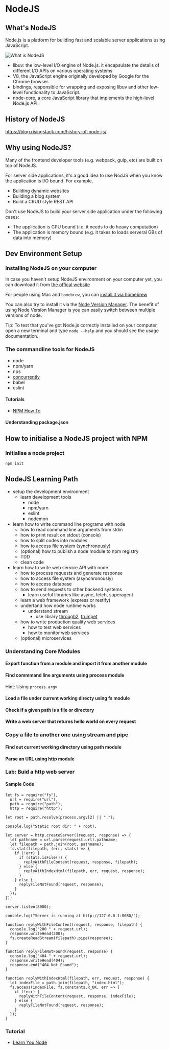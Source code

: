 # NodeJS

## What's NodeJS

Node.js is a platform for building fast and scalable server applications using JavaScript.

![What is NodeJS](https://www.safaribooksonline.com/library/view/nodejs-design-patterns/9781785885587/graphics/B05259_01_04.jpg)

- libuv: the low-level I/O engine of Node.js. it encapsulate the details of different I/O APIs on various operating systems
- V8, the JavaScript engine originally developed by Google for the Chrome browser.
- bindings, responsible for wrapping and exposing libuv and other low-level functionality to JavaScript.
- node-core, a core JavaScript library that implements the high-level Node.js API.

## History of NodeJS

https://blog.risingstack.com/history-of-node-js/

## Why using NodeJS?

Many of the frontend developer tools (e.g. webpack, gulp, etc) are built on top of NodeJS.

For server side applications, it's a good idea to use NodJS when you know the application is I/O bound. For example,
- Building dynamic websites
- Building a blog system
- Build a CRUD style REST API


Don't use NodeJS to build your server side application under the following cases:
- The application is CPU bound (i.e. it needs to do heavy computation)
- The application is memory bound (e.g. it takes to loads serveral GBs of data into memory)

## Dev Environment Setup
### Installing NodeJS on your computer

In case you haven't setup NodeJS environment on your computer yet, you can download it from [the offical website](https://nodejs.org/en/download/)

For people using Mac and `homebrew`, you can [install it via homebrew](https://shapeshed.com/setting-up-nodejs-and-npm-on-mac-osx/)

You can also try to install it via the [Node Version Manager](https://github.com/creationix/nvm). The benefit of using Node Version Manager is you can easily switch between multiple versions of node.

Tip: To test that you've got Node.js correctly installed on your computer, open a new terminal and type `node --help` and you should see the usage documentation.

### The commandline tools for NodeJS

- node
- npm/yarn
- nps
- [concurrently](https://github.com/kimmobrunfeldt/concurrently)
- babel
- eslint

#### Tutorials

- [NPM How To](https://github.com/workshopper/how-to-npm)

#### Understanding package.json

## How to initialise a NodeJS project with NPM

### Initialise a node project

```
npm init
```

## NodeJS Learning Path

- setup the development environment
  - learn development tools
    - node
    - npm/yarn
    - eslint
    - nodemon
- learn how to write command line programs with node
  - how to read command line arguments from stdin
  - how to print result on stdout (console)
  - how to split codes into modules
  - how to access file system (synchronously)
  - (optional) how to publish a node module to npm registry
  - TDD
  - clean code
- learn how to write web service API with node
  - how to process requests and generate response
  - how to access file system (asynchronously)
  - how to access database
  - how to send requests to other backend systems
    - learn useful libraries like async, fetch, superagent
  - learn a web framework (express or restify)
  - undertand how node runtime works
    - understand stream 
      - use library [through2](https://github.com/rvagg/through2), [trumpet](https://github.com/substack/node-trumpet)
  - how to write production quality web services
    - how to test web services
    - how to monitor web services
  - (optional) microservices

### Understanding Core Modules

#### Export function from a module and import it from another module

#### Find commmand line arguments using process module

Hint: Using `process.argv`

#### Load a file under current working directy using fs module

#### Check if a given path is a file or directory

#### Write a web server that returns hello world on every request

### Copy a file to another one using stream and pipe

#### Find out current working directory using path module

#### Parse an URL using http module

### Lab: Buid a http web server

#### Sample Code

```
let fs = require("fs"),
  url = require("url"),
  path = require("path"),
  http = require("http");

let root = path.resolve(process.argv[2] || ".");

console.log("Static root dir: " + root);

let server = http.createServer((request, response) => {
  let pathname = url.parse(request.url).pathname;
  let filepath = path.join(root, pathname);
  fs.stat(filepath, (err, stats) => {
    if (!err) {
      if (stats.isFile()) {
        replyWithFileContent(request, response, filepath);
      } else {
        replyWithIndexHtml(filepath, err, request, response);
      }
    } else {
      replyFileNotFound(request, response);
    }
  });
});

server.listen(8080);

console.log("Server is running at http://127.0.0.1:8080/");

function replyWithFileContent(request, response, filepath) {
  console.log("200 " + request.url);
  response.writeHead(200);
  fs.createReadStream(filepath).pipe(response);
}

function replyFileNotFound(request, response) {
  console.log("404 " + request.url);
  response.writeHead(404);
  response.end("404 Not Found");
}

function replyWithIndexHtml(filepath, err, request, response) {
  let indexFile = path.join(filepath, "index.html");
  fs.access(indexFile, fs.constants.R_OK, err => {
    if (!err) {
      replyWithFileContent(request, response, indexFile);
    } else {
      replyFileNotFound(request, response);
    }
  });
}

```

### Tutorial

- [Learn You Node](https://github.com/workshopper/learnyounode)